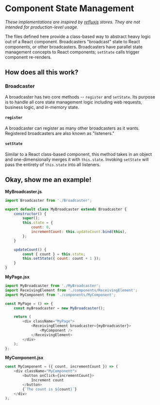 # Component State Management
_These implementations are inspired by [refluxjs](https://github.com/reflux/refluxjs) stores. They are not intended for production-level usage._

The files defined here provide a class-based way to abstract heavy logic out of a React component.
Broadcasters "broadcast" state to React components, or other broadcasters.
Broadcasters have parallel state management concepts to React components; `setState` calls trigger component re-renders.
## How does all this work?
### Broadcaster
A broadcaster has two core methods -- `register` and `setState`.
Its purpose is to handle all core state management logic including web requests, business logic, and in-memory state. 
#### `register`
A broadcaster can register as many other broadcasters as it wants. Registered broadcasters are also known as "listeners."
#### `setState`
Similar to a React class-based component, this method takes in an object and one-dimensionally merges it with `this.state`.
Invoking `setState` will pass the entirety of `this.state` into all listeners.

## Okay, show me an example!
**MyBroadcaster.js**
```javascript
import Broadcaster from './Broadcaster';

export default class MyBroadcaster extends Broadcaster {
    constructor() {
        super();
        this.state = {
            count: 0,
            incrementCount: this.updateCount.bind(this),
        };
    }

    updateCount() {
        const { count } = this.state;
        this.setState({ count: count + 1 });
    }
}
```
**MyPage.jsx**
```javascript
import MyBroadcaster from './MyBroadcaster';
import ReceivingElement from './components/ReceivingElement';
import MyComponent from './components/MyComponent';

const MyPage = () => {
    const myBroadcaster = new MyBroadcaster();

    return (
        <div className="MyPage">
            <ReceivingElement broadcaster={myBroadcaster}>
                <MyComponent />
            </ReceivingElement>
        </div>
    );
};
```
**MyComponent.jsx**
```javascript
const MyComponent = ({ count, incrementCount }) => (
    <div className="MyComponent">
        <button onClick={incrementCount}>
            Increment count
        </button>
        {`The count is ${count}`}
    </div>
);
```